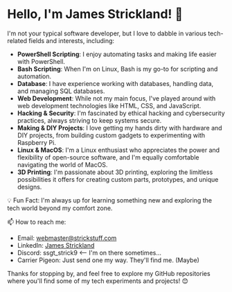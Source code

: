 # Hello, I'm James Strickland! 👋

I'm not your typical software developer, but I love to dabble in various tech-related fields and interests, including:

- **PowerShell Scripting**: I enjoy automating tasks and making life easier with PowerShell.
- **Bash Scripting**: When I'm on Linux, Bash is my go-to for scripting and automation.
- **Database**: I have experience working with databases, handling data, and managing SQL databases.
- **Web Development**: While not my main focus, I've played around with web development technologies like HTML, CSS, and JavaScript.
- **Hacking & Security**: I'm fascinated by ethical hacking and cybersecurity practices, always striving to keep systems secure.
- **Making & DIY Projects**: I love getting my hands dirty with hardware and DIY projects, from building custom gadgets to experimenting with Raspberry Pi.
- **Linux & MacOS**: I'm a Linux enthusiast who appreciates the power and flexibility of open-source software, and I'm equally comfortable navigating the world of MacOS.
- **3D Printing**: I'm passionate about 3D printing, exploring the limitless possibilities it offers for creating custom parts, prototypes, and unique designs.

💡 Fun Fact: I'm always up for learning something new and exploring the tech world beyond my comfort zone.

📫 How to reach me:
- Email: [webmaster@strickstuff.com](mailto:webmaster@strickstuff.com)
- LinkedIn: [James Strickland](https://www.linkedin.com/in/james-strickland-8181a246/)
- Discord: ssgt_strick9 <-- I'm on there sometimes...
- Carrier Pigeon: Just send one my way. They'll find me. (Maybe)

Thanks for stopping by, and feel free to explore my GitHub repositories where you'll find some of my tech experiments and projects! 😊
